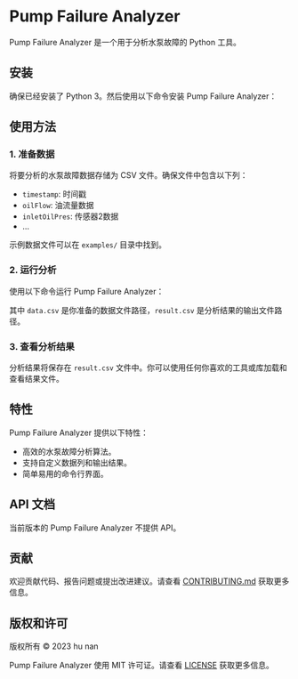 # Pump Failure Analyzer

Pump Failure Analyzer 是一个用于分析水泵故障的 Python 工具。


## 安装

确保已经安装了 Python 3。然后使用以下命令安装 Pump Failure Analyzer：


## 使用方法

### 1. 准备数据

将要分析的水泵故障数据存储为 CSV 文件。确保文件中包含以下列：
- `timestamp`: 时间戳
- `oilFlow`: 油流量数据
- `inletOilPres`: 传感器2数据
- ...

示例数据文件可以在 `examples/` 目录中找到。

### 2. 运行分析

使用以下命令运行 Pump Failure Analyzer：


其中 `data.csv` 是你准备的数据文件路径，`result.csv` 是分析结果的输出文件路径。

### 3. 查看分析结果

分析结果将保存在 `result.csv` 文件中。你可以使用任何你喜欢的工具或库加载和查看结果文件。

## 特性

Pump Failure Analyzer 提供以下特性：

- 高效的水泵故障分析算法。
- 支持自定义数据列和输出结果。
- 简单易用的命令行界面。

## API 文档

当前版本的 Pump Failure Analyzer 不提供 API。

## 贡献

欢迎贡献代码、报告问题或提出改进建议。请查看 [CONTRIBUTING.md](CONTRIBUTING.md) 获取更多信息。

## 版权和许可

版权所有 © 2023 hu nan

Pump Failure Analyzer 使用 MIT 许可证。请查看 [LICENSE](LICENSE) 获取更多信息。